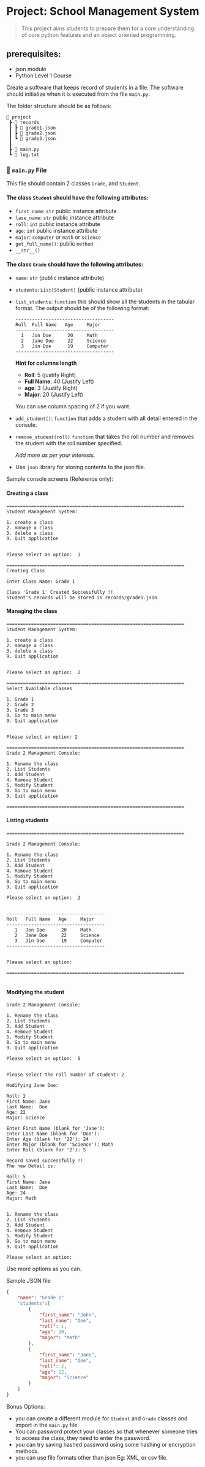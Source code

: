# Project: School Management System

> This project aims students to prepare them for a core understanding of core python features and an object oriented programming.

## prerequisites:
- json module
- Python Level 1 Course


Create a software that keeps record of students in a file. The software should initialize when it is executed from the file `main.py`.

The folder structure should be as follows:

```
📂 project
 ┣ 📂 records
 ┃ ┣ 📜 grade1.json
 ┃ ┣ 📜 grade2.json
 ┃ ┗ 📜 grade3.json
 ┃
 ┣ 🐍 main.py
 ┗ 📜 log.txt

```
### 🐍 `main.py` File

This file should contain 2 classes `Grade`, and `Student`.

#### The class `Student` should have the following attributes:
- `first_name`: `str` public instance attribute
- `lase_name`: `str` public instance attribute
- `roll`: `int` public instance attribute
- `age`: `int` public instance attribute
- `major`: `computer` or `math` or `science`
- `get_full_name()`: public `method`
- `__str__()`


#### The class `Grade` should have the following attributes:

- `name`: `str` (public instance attribute)
- `students`: `List[Student]` (public instance attribute)
- `list_students`: `function` this should show all the students in the
  tabular format. The output should be of the following format:

  ```
  ------------------------------------
  Roll  Full Name   Age     Major
  ------------------------------------
    1   Jon Doe      20     Math
    2   Jane Doe     22     Science
    3   Jin Doe      19     Computer
  ------------------------------------
  ```
    **Hint for columns length**
    - **Roll**: 5 (justify Right)
    - **Full Name**: 40 (Justify Left)
    - **age**: 3 (Justify Right)
    - **Major**: 20 (Justify Left)

    You can use column spacing of 2 if you want.

- `add_student()`: `function` that adds a student with all detail entered in the console.
- `remove_student(roll)` `function` that takes the roll number and removes the student with the roll number specified.

    _Add more as per your interests._

- Use `json` library for storing contents to the json file.

Sample console screens (Reference only):

#### Creating a class

```
=================================================================
Student Management System:

1. create a class
2. manage a class
3. delete a class
9. Quit application


Please select an option:  1

=================================================================
Creating Class

Enter Class Name: Grade 1

Class 'Grade 1' Created Successfully !!
Student's records will be stored in records/grade1.json

```

#### Managing the class


```
=================================================================
Student Management System:

1. create a class
2. manage a class
3. delete a class
9. Quit application


Please select an option:  2

=================================================================
Select Available classes

1. Grade 1
2. Grade 2
3. Grade 3
0. Go to main menu
9. Quit application


Please select an option: 2

=================================================================
Grade 2 Management Console:

1. Rename the class
2. List Students
3. Add Student
4. Remove Student
5. Modify Student
0. Go to main menu
9. Quit application

=================================================================

```

#### Listing students

```
=================================================================

Grade 2 Management Console:

1. Rename the class
2. List Students
3. Add Student
4. Remove Student
5. Modify Student
0. Go to main menu
9. Quit application

Please select an option:  2


------------------------------------
Roll   Full Name   Age     Major
------------------------------------
   1   Jon Doe      20     Math
   2   Jane Doe     22     Science
   3   Jin Doe      19     Computer
------------------------------------


Please select an option:

=================================================================


```

#### Modifying the student

```
Grade 2 Management Console:

1. Rename the class
2. List Students
3. Add Student
4. Remove Student
5. Modify Student
0. Go to main menu
9. Quit application

Please select an option:  5


Please select the roll number of student: 2

Modifying Jane Doe:

Roll: 2
First Name: Jane
Last Name:  Doe
Age: 22
Major: Science

Enter First Name (blank for 'Jane'):
Enter Last Name (blank for 'Doe'):
Enter Age (blank for '22'): 24
Enter Major (blank for 'Science'): Math
Enter Roll (blank for '2'): 5

Record saved successfully !!
The new Detail is:

Roll: 5
First Name: Jane
Last Name:  Doe
Age: 24
Major: Math


1. Rename the class
2. List Students
3. Add Student
4. Remove Student
5. Modify Student
0. Go to main menu
9. Quit application

Please select an option:
```


Use more options as you can.


Sample JSON file

```json
{
    "name": "Grade 1"
    "students":[
        {
            "first_name": "John",
            "last_name": "Doe",
            "roll": 1,
            "age": 20,
            "major": "Math"
        },
        {
            "first_name": "Jane",
            "last_name": "Doe",
            "roll": 2,
            "age": 22,
            "major": "Science"
        }
    ]
}
```

Bonus Options:

- you can create a different module for `Student` and `Grade` classes and import in the `main.py` file.
- You can password protect your classes so that whenever someone tries to access the class, they need to enter the password.
- you can try saving hashed password using some hashing or encryption methods.
- you can use file formats other than json Eg: XML, or csv file.

